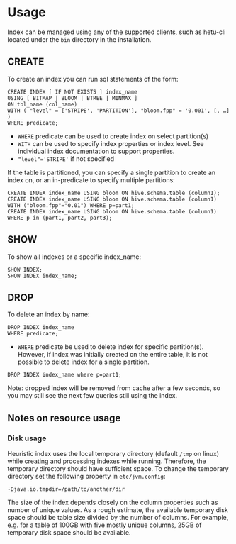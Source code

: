 

# Usage

Index can be managed using any of the supported clients, such as hetu-cli located under the `bin` directory in the installation.


## CREATE
To create an index you can run sql statements of the form:
```roomsql  
CREATE INDEX [ IF NOT EXISTS ] index_name
USING [ BITMAP | BLOOM | BTREE | MINMAX ]
ON tbl_name (col_name)
WITH ( "level" = ['STRIPE', 'PARTITION'], "bloom.fpp" = '0.001', [, …] )
WHERE predicate;
```

- `WHERE` predicate can be used to create index on select partition(s)
- `WITH` can be used to specify index properties or index level. See individual index documentation to support properties.
- `"level"='STRIPE'` if not specified

If the table is partitioned, you can specify a single partition to create an index on, or an in-predicate to specify multiple partitions: 

```roomsql
CREATE INDEX index_name USING bloom ON hive.schema.table (column1);
CREATE INDEX index_name USING bloom ON hive.schema.table (column1) WITH ("bloom.fpp"="0.01") WHERE p=part1;
CREATE INDEX index_name USING bloom ON hive.schema.table (column1) WHERE p in (part1, part2, part3);
```

## SHOW

To show all indexes or a specific index_name: 
```roomsql
SHOW INDEX;
SHOW INDEX index_name;
```

## DROP

To delete an index by name:
```roomsql
DROP INDEX index_name
WHERE predicate;
```

- `WHERE` predicate be used to delete index for specific partition(s). However, if index was initially created on the entire table, it is not possible to delete index for a single partition.

```roomsql
DROP INDEX index_name where p=part1;
```

Note: dropped index will be removed from cache after a few seconds, so you may still see the next few queries still using the index.


## Notes on resource usage

### Disk usage
Heuristic index uses the local temporary directory (default `/tmp` on linux) while creating and processing indexes while running.
Therefore, the temporary directory should have sufficient space. To change the temporary directory set the following property in `etc/jvm.config`:

```
-Djava.io.tmpdir=/path/to/another/dir
```

The size of the index depends closely on the column properties such as number of unique values.
As a rough estimate, the available temporary disk space should be table size divided by the number of columns.
For example, e.g. for a table of 100GB with five mostly unique columns, 25GB of temporary disk space should be available.

